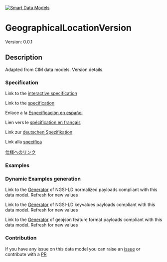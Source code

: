 [![Smart Data Models](https://smartdatamodels.org/wp-content/uploads/2022/01/SmartDataModels_logo.png "Logo")](https://smartdatamodels.org)
# GeographicalLocationVersion
Version: 0.0.1

## Description 

Adapted from CIM data models. Version details.
### Specification

Link to the [interactive specification](https://swagger.lab.fiware.org/?url=https://smart-data-models.github.io/dataModel.EnergyCIM/GeographicalLocationVersion/swagger.yaml)

Link to the [specification](https://github.com/smart-data-models/dataModel.EnergyCIM/blob/master/GeographicalLocationVersion/doc/spec.md)

Enlace a la [Especificación en español](https://github.com/smart-data-models/dataModel.EnergyCIM/blob/master/GeographicalLocationVersion/doc/spec_ES.md)

Lien vers le [spécification en français](https://github.com/smart-data-models/dataModel.EnergyCIM/blob/master/GeographicalLocationVersion/doc/spec_FR.md)

Link zur [deutschen Spezifikation](https://github.com/smart-data-models/dataModel.EnergyCIM/blob/master/GeographicalLocationVersion/doc/spec_DE.md)

Link alla [specifica](https://github.com/smart-data-models/dataModel.EnergyCIM/blob/master/GeographicalLocationVersion/doc/spec_IT.md)

[仕様へのリンク](https://github.com/smart-data-models/dataModel.EnergyCIM/blob/master/GeographicalLocationVersion/doc/spec_JA.md)
### Examples
### Dynamic Examples generation

Link to the [Generator](https://smartdatamodels.org/extra/ngsi-ld_generator.php?schemaUrl=https://raw.githubusercontent.com/smart-data-models/dataModel.EnergyCIM/master/GeographicalLocationVersion/schema.json&email=info@smartdatamodels.org) of NGSI-LD normalized payloads compliant with this data model. Refresh for new values

Link to the [Generator](https://smartdatamodels.org/extra/ngsi-ld_generator_keyvalues.php?schemaUrl=https://raw.githubusercontent.com/smart-data-models/dataModel.EnergyCIM/master/GeographicalLocationVersion/schema.json&email=info@smartdatamodels.org) of NGSI-LD keyvalues payloads compliant with this data model. Refresh for new values

Link to the [Generator](https://smartdatamodels.org/extra/geojson_features_generator.php?schemaUrl=https://raw.githubusercontent.com/smart-data-models/dataModel.EnergyCIM/master/GeographicalLocationVersion/schema.json&email=info@smartdatamodels.org) of geojson feature format payloads compliant with this data model. Refresh for new values
### Contribution

 If you have any issue on this data model you can raise an [issue](https://github.com/smart-data-models/dataModel.EnergyCIM/issues)  or contribute with a [PR](https://github.com/smart-data-models/dataModel.EnergyCIM/pulls)